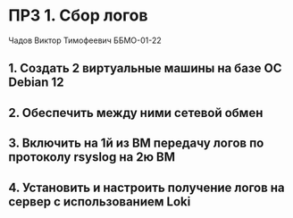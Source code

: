 # ПРЗ 1. Сбор логов
Чадов Виктор Тимофеевич ББМО-01-22

## 1. Создать 2 виртуальные машины на базе ОС Debian 12

## 2. Обеспечить между ними сетевой обмен

## 3. Включить на 1й из ВМ передачу логов по протоколу rsyslog на 2ю ВМ

## 4. Установить и настроить получение логов на сервер с использованием Loki

